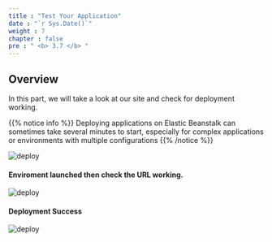 ```yaml
---
title : "Test Your Application"
date : "`r Sys.Date()`"
weight : 7
chapter : false
pre : " <b> 3.7 </b> "
---
```

## Overview
In this part, we will take a look at our site and check for deployment working.

{{% notice info %}}
Deploying applications on Elastic Beanstalk can sometimes take several minutes to start, especially for complex applications or environments with multiple configurations
{{% /notice %}}

![deploy](/images/3-deploy-ebs-application/3.7-result/(1)%20loading.jpg?width=60pc)

#### Enviroment launched then check the URL working.

![deploy](/images/3-deploy-ebs-application/3.7-result/(2)%20success.jpg?width=60pc)

####  Deployment Success
![deploy](/images/3-deploy-ebs-application/3.7-result/(3)%20url.jpg?width=60pc)
